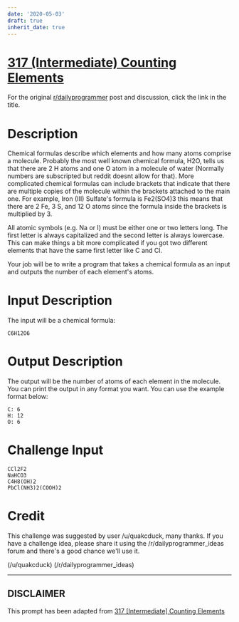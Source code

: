 ```yaml
---
date: '2020-05-03'
draft: true
inherit_date: true
---
```


# [317 (Intermediate) Counting Elements](https://www.reddit.com/r/dailyprogrammer/comments/6eerfk/20170531_challenge_317_intermediate_counting/)

For the original [r/dailyprogrammer](https://www.reddit.com/r/dailyprogrammer/) post and discussion, click the link in the title.

# Description
Chemical formulas describe which elements and how many atoms comprise a molecule. Probably the most well known chemical formula, H2O, tells us that there are 2 H atoms and one O atom in a molecule of water (Normally numbers are subscripted but reddit doesnt allow for that). More complicated chemical formulas can include brackets that indicate that there are multiple copies of the molecule within the brackets attached to the main one. For example, Iron (III) Sulfate's formula is Fe2(SO4)3 this means that there are 2 Fe, 3 S, and 12 O atoms since the formula inside the brackets is multiplied by 3.

All atomic symbols (e.g. Na or I) must be either one or two letters long. The first letter is always capitalized and the second letter is always lowercase. This can make things a bit more complicated if you got two different elements that have the same first letter like C and Cl. 

Your job will be to write a program that takes a chemical formula as an input and outputs the number of each element's atoms.

# Input Description
The input will be a chemical formula:


```
C6H12O6
```
# Output Description
The output will be the number of atoms of each element in the molecule. You can print the output in any format you want. You can use the example format below:


```
C: 6
H: 12
O: 6
```
# Challenge Input

```
CCl2F2
NaHCO3
C4H8(OH)2
PbCl(NH3)2(COOH)2
```
# Credit
This challenge was suggested by user /u/quakcduck, many thanks. If you have a challenge idea, please share it using the /r/dailyprogrammer_ideas forum and there's a good chance we'll use it.

(/u/quakcduck)
(/r/dailyprogrammer_ideas)

----
## **DISCLAIMER**
This prompt has been adapted from [317 [Intermediate] Counting Elements](https://www.reddit.com/r/dailyprogrammer/comments/6eerfk/20170531_challenge_317_intermediate_counting/
)
